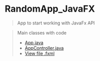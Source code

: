 # RandomApp_JavaFX

> App to start working with JavaFx API

> Main classes with code
> * [App.java](https://github.com/JavaConterry/RandomApp_JavaFX/blob/master/src/main/java/com/example/javafxtestapp/App.java)
> * [AppController.java](https://github.com/JavaConterry/RandomApp_JavaFX/blob/master/src/main/java/com/example/javafxtestapp/AppController.java)
> * [View file .fxml](https://github.com/JavaConterry/RandomApp_JavaFX/blob/master/src/main/resources/com/example/javafxtestapp/hello-view.fxml)

